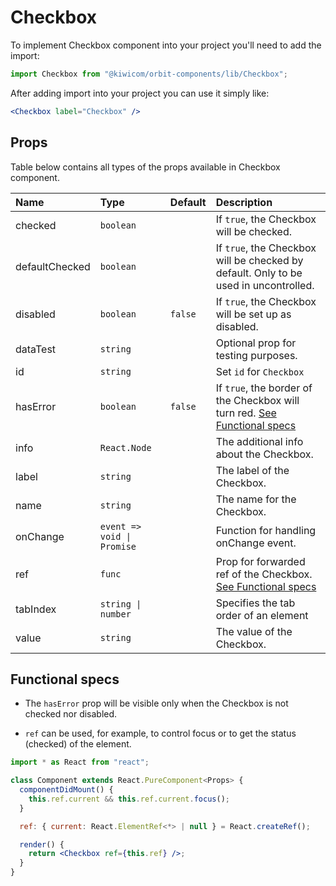 # Checkbox

To implement Checkbox component into your project you'll need to add the import:

```jsx
import Checkbox from "@kiwicom/orbit-components/lib/Checkbox";
```

After adding import into your project you can use it simply like:

```jsx
<Checkbox label="Checkbox" />
```

## Props

Table below contains all types of the props available in Checkbox component.

| Name           | Type                       | Default | Description                                                                                    |
| :------------- | :------------------------- | :------ | :--------------------------------------------------------------------------------------------- |
| checked        | `boolean`                  |         | If `true`, the Checkbox will be checked.                                                       |
| defaultChecked | `boolean`                  |         | If `true`, the Checkbox will be checked by default. Only to be used in uncontrolled.           |
| disabled       | `boolean`                  | `false` | If `true`, the Checkbox will be set up as disabled.                                            |
| dataTest       | `string`                   |         | Optional prop for testing purposes.                                                            |
| id             | `string`                   |         | Set `id` for `Checkbox`                                                                        |
| hasError       | `boolean`                  | `false` | If `true`, the border of the Checkbox will turn red. [See Functional specs](#functional-specs) |
| info           | `React.Node`               |         | The additional info about the Checkbox.                                                        |
| label          | `string`                   |         | The label of the Checkbox.                                                                     |
| name           | `string`                   |         | The name for the Checkbox.                                                                     |
| onChange       | `event => void \| Promise` |         | Function for handling onChange event.                                                          |
| ref            | `func`                     |         | Prop for forwarded ref of the Checkbox. [See Functional specs](#functional-specs)              |
| tabIndex       | `string \| number`         |         | Specifies the tab order of an element                                                          |
| value          | `string`                   |         | The value of the Checkbox.                                                                     |

## Functional specs

- The `hasError` prop will be visible only when the Checkbox is not checked nor disabled.

- `ref` can be used, for example, to control focus or to get the status (checked) of the element.

```jsx
import * as React from "react";

class Component extends React.PureComponent<Props> {
  componentDidMount() {
    this.ref.current && this.ref.current.focus();
  }

  ref: { current: React.ElementRef<*> | null } = React.createRef();

  render() {
    return <Checkbox ref={this.ref} />;
  }
}
```
